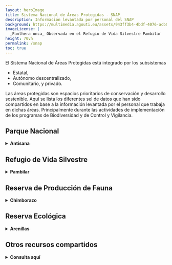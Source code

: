 ```yaml
---
layout: heroImage
title: Sistema Nacional de Áreas Protegidas - SNAP
description: Información levantada por personal del SNAP
background: https://multimedia.agouti.eu/assets/943ff3b4-4bdf-4076-acb0-ce967996daf6/file
imageLicense: |
  _Panthera onca_ Observada en el Refugio de Vida Silvestre Pambilar
height: 70vh
permalink: /snap
toc: true
---
```


El Sistema Nacional de Áreas Protegidas está integrado por los subsistemas 

- Estatal, 
- Autónomo descentralizado, 
- Comunitario, y privado. 
 

Las áreas protegidas son espacios prioritarios de conservación y desarrollo sostenible. Aquí se lista los diferentes sel de datos que han sido compartidos en base a la información levantada por el personal que trabaja en dichas áreas. Principalmente durante las actividades de implementación de los programas de Biodiversidad y de Control y Vigilancia.

## Parque Nacional

<details>
<summary markdown="span"><b>Antisana</b></summary><br>
El Parque Nacional Antisana ha compartido los siguientes set de datos:<br>
<ul>
<li><a href="/dataset/4311c009-e258-45b9-9e57-d0b1d04f6157">Registro de avistamientos de fauna durante recorridos de control y vigilancia en el Parque Nacional Antisana</a>.</li>
</ul>
</details>

## Refugio de Vida Silvestre

<details>
<summary markdown="span"><b>Pambilar</b></summary><br>
El Refugio de Vida Silvestre Pambilar ha compartido los siguientes set de datos:<br>
<ul>
<li><a href="/dataset/2585fcc6-647f-4fb7-a25a-07c515c9d079">Registro de Cámaras Trampa del Refugio de Vida Silvestre Pambilar</a>.</li><br>
<li><a href="/dataset/7482c011-1692-412d-a87c-220a579ccfd2">Monitoreo de aves en el Refugio de Vida Silvestre Pambilar</a>.</li><br>
<li><a href="/dataset/b7700738-3e8b-4b9a-a105-3a2109555109">Monitoreo de señales y huellas de fauna mediante senderos en el Refugio de Vida Silvestre Pambilar</a>.</li><br>
<li><a href="/dataset/112716aa-0f53-483d-9089-fd21494ecb66">Registro de avistamientos de fauna durante recorridos de control y vigilancia en el Refugio de vida Silvestre Pambilar</a>.</li>
</ul>
</details>

## Reserva de Producción de Fauna

<details>
<summary markdown="span"><b>Chimborazo</b></summary><br>
La Reserva de Producción de Fauna Chimborazo ha compartido los siguientes set de datos:<br>
<ul>
<li><a href="/dataset/af42469c-4a49-43ac-99da-b6ae68b3775c">Registro de avistamientos de fauna durante recorridos de control y vigilancia en la Reserva de Producción de Fauna Chimborazo</a>.</li>
</ul>
</details>

## Reserva Ecológica

<details>
<summary markdown="span"><b>Arenillas</b></summary><br>
La Reserva Ecológica Arenillas ha compartido los siguientes set de datos:<br>
<ul>
<li><a href="/dataset/accaeedb-7e50-4a42-8ac0-714073d05311">Checklist de especies presentes en la Reserva Ecológica Arenillas</a>.</li>
</ul>
</details>

## Otros recursos compartidos

<details>
<summary markdown="span"><b>Consulta aquí</b></summary><br>
<ul>
<li><a href="/dataset/31322eca-e6af-499b-a3c1-52f4cf158723">Primer Conteo de Primates en el Sistema Nacional de Áreas Protegidas del Ecuador</a>.</li>
</ul>
</details>